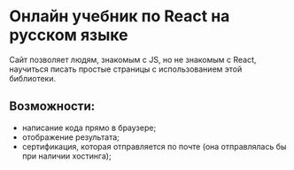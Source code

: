 # Онлайн учебник по React на русском языке

Сайт позволяет людям, знакомым с JS, но не знакомым с React, научиться писать простые страницы с использованием этой библиотеки.
## Возможности:
- написание кода прямо в браузере;
- отображение результата;
- сертификация, которая отправляется по почте (она отправлялась бы при наличии хостинга);

